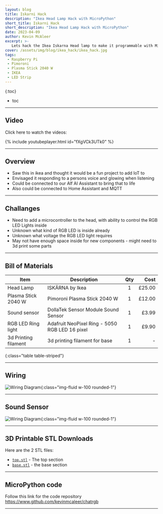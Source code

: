 ```yaml
---
layout: blog
title: Iskarni Hack
description: "Ikea Head Lamp Hack with MicroPython"
short_title: Iskarni Hack
short_description: "Ikea Head Lamp Hack with MicroPython"
date: 2023-04-09
author: Kevin McAleer
excerpt: >- 
   Lets hack the Ikea Iskarna Head lamp to make it programmable with MicroPython using the Pimoroni Plasma 2040 W, a sound sensor, an Adafruit NeoPixel ring and some 3d printed parts.
cover: /assets/img/blog/ikea_hack/ikea_hack.jpg
tags: 
 - Raspberry Pi
 - Pimoroni
 - Plasma Stick 2040 W
 - IKEA
 - LED Strip
---
```


{:toc}
* toc

---

## Video

Click here to watch the videos:

{% include youtubeplayer.html id="fXgVCk3UTk0" %}

---

## Overview

* Saw this in ikea and thought it would be a fun project to add IoT to
* Envisaged it responding to a persons voice and glowing when listening
* Could be connected to our Alf AI Assistant to bring that to life
* Also could be connected to Home Assistant and MQTT

---

## Challanges

* Need to add a microcontroller to the head, with ability to control the RGB LED Lights inside
* Unknown what kind of RGB LED is inside already
* Unknown what voltage the RGB LED light requires
* May not have enough space inside for new components - might need to 3d print some parts

---

## Bill of Materials

Item                 | Description                                    | Qty |   Cost
---------------------|------------------------------------------------|:---:|------:
Head Lamp            | ISKÄRNA by Ikea                                |  1  | £25.00
Plasma Stick 2040 W  | Pimoroni Plasma Stick 2040 W                   |  1  | £12.00
Sound sensor         | DollaTek Sensor Module Sound Sensor            |  1  |  £3.99
RGB LED Ring light   | Adafruit NeoPixel Ring - 5050 RGB LED 16 pixel |  1  |  £9.90
3d Printing filament | 3d printing filament for base                  |  1  |      -
{:class="table table-striped"}

---

## Wiring

![Wiring Diagram](/assets/img/blog/ikea_hack/ikea01.jpg){:class="img-fluid w-100 rounded-1"}

---

## Sound Sensor

![Wiring Diagram](/assets/img/blog/ikea_hack/ikea02.jpg){:class="img-fluid w-100 rounded-1"}

---

## 3D Printable STL Downloads

Here are the 2 STL files:

* [`top.stl`](/assets/stl/ikea_hack/top.stl) - The top section
* [`base.stl`](/assets/stl/ikea_hack/base.stl) - the base section

---

## MicroPython code

Follow this link for the code repository <https://www.github.com/kevinmcaleer/chatrgb>

---
